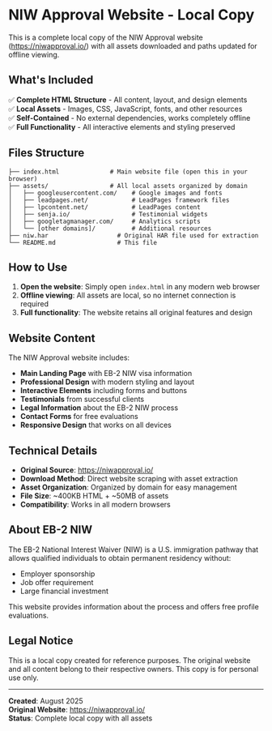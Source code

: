# NIW Approval Website - Local Copy

This is a complete local copy of the NIW Approval website (https://niwapproval.io/) with all assets downloaded and paths updated for offline viewing.

## What's Included

✅ **Complete HTML Structure** - All content, layout, and design elements  
✅ **Local Assets** - Images, CSS, JavaScript, fonts, and other resources  
✅ **Self-Contained** - No external dependencies, works completely offline  
✅ **Full Functionality** - All interactive elements and styling preserved  

## Files Structure

```
├── index.html              # Main website file (open this in your browser)
├── assets/                 # All local assets organized by domain
│   ├── googleusercontent.com/    # Google images and fonts
│   ├── leadpages.net/            # LeadPages framework files
│   ├── lpcontent.net/            # LeadPages content
│   ├── senja.io/                 # Testimonial widgets
│   ├── googletagmanager.com/     # Analytics scripts
│   └── [other domains]/          # Additional resources
├── niw.har                   # Original HAR file used for extraction
└── README.md                 # This file
```

## How to Use

1. **Open the website**: Simply open `index.html` in any modern web browser
2. **Offline viewing**: All assets are local, so no internet connection is required
3. **Full functionality**: The website retains all original features and design

## Website Content

The NIW Approval website includes:

- **Main Landing Page** with EB-2 NIW visa information
- **Professional Design** with modern styling and layout
- **Interactive Elements** including forms and buttons
- **Testimonials** from successful clients
- **Legal Information** about the EB-2 NIW process
- **Contact Forms** for free evaluations
- **Responsive Design** that works on all devices

## Technical Details

- **Original Source**: https://niwapproval.io/
- **Download Method**: Direct website scraping with asset extraction
- **Asset Organization**: Organized by domain for easy management
- **File Size**: ~400KB HTML + ~50MB of assets
- **Compatibility**: Works in all modern browsers

## About EB-2 NIW

The EB-2 National Interest Waiver (NIW) is a U.S. immigration pathway that allows qualified individuals to obtain permanent residency without:
- Employer sponsorship
- Job offer requirement
- Large financial investment

This website provides information about the process and offers free profile evaluations.

## Legal Notice

This is a local copy created for reference purposes. The original website and all content belong to their respective owners. This copy is for personal use only.

---

**Created**: August 2025  
**Original Website**: https://niwapproval.io/  
**Status**: Complete local copy with all assets
